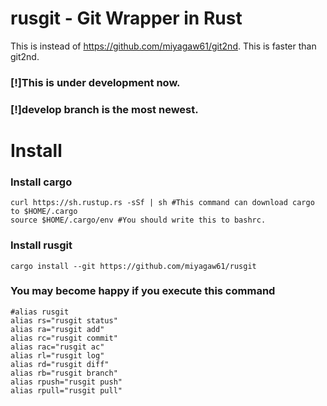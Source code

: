 # rusgit - Git Wrapper in Rust

This is instead of https://github.com/miyagaw61/git2nd.
This is faster than git2nd.

### [!]This is under development now.
### [!]develop branch is the most newest.

# Install

### Install cargo

```
curl https://sh.rustup.rs -sSf | sh #This command can download cargo to $HOME/.cargo
source $HOME/.cargo/env #You should write this to bashrc.
```

### Install rusgit


```
cargo install --git https://github.com/miyagaw61/rusgit
```

### You may become happy if you execute this command


```
#alias rusgit
alias rs="rusgit status"
alias ra="rusgit add"
alias rc="rusgit commit"
alias rac="rusgit ac"
alias rl="rusgit log"
alias rd="rusgit diff"
alias rb="rusgit branch"
alias rpush="rusgit push"
alias rpull="rusgit pull"
```
